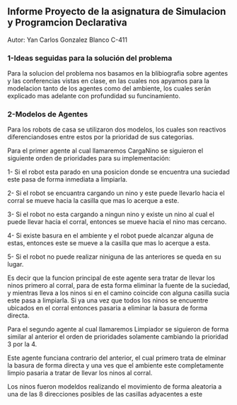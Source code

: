 ## Informe Proyecto de la asignatura de Simulacion y Programcion Declarativa

Autor: Yan Carlos Gonzalez Blanco C-411

### 1-Ideas seguidas para la solución del problema

Para la solucion del problema nos basamos en la blibiografia sobre agentes y las conferencias vistas en clase, en las cuales nos apyamos para la modelacion tanto de los agentes como del ambiente, los cuales serán explicado mas adelante con profundidad su funcinamiento.

### 2-Modelos de Agentes

Para los robots de casa se utilizaron dos modelos, los cuales son reactivos diferenciandoses entre estos por la prioridad de sus categorias.

Para el primer agente al cual llamaremos CargaNino se siguieron el siguiente orden de prioridades para su implementación:

1- Si el robot esta parado en una posicion donde se encuentra una suciedad este pasa de forma inmediata a limpiarla.

2- Si el robot se encuantra cargando un nino y este puede llevarlo hacia el corral se mueve hacia la casilla que mas lo acerque a este.

3- Si el robot no esta cargando a ningun nino y existe un nino al cual el puede llevar hacia el corral, entonces se mueve hacia el nino mas cercano.

4- Si existe basura en el ambiente y el robot puede alcanzar alguna de estas, entonces este se mueve a la casilla que mas lo acerque a esta. 

5- Si el robot no puede realizar niniguna de las anteriores se queda en su lugar.

Es decir que la funcion principal de este agente sera tratar de llevar los ninos primero al corral, para de esta forma eliminar la fuente de la suciedad, y mientras lleva a los ninos si en el camino coincide con alguna casilla sucia este pasa a limpiarla. Si ya una vez que todos los ninos se encuentre ubicados en el corral entonces pasaria a eliminar la basura de forma directa.

Para el segundo agente al cual llamaremos Limpiador se siguieron de forma similar al anterior el orden de prioridades solamente cambiando la prioridad 3 por la 4.

Este agente funciana contrario del anterior, el cual primero trata de elminar la basura de forma directa y una ves que el ambiente este completamente limpio pasaria a tratar de llevar los ninos al corral.

Los ninos fueron modeldos realizando el movimiento de forma aleatoria a una de las 8 direcciones posibles de las casillas adyacentes a este 

​       

